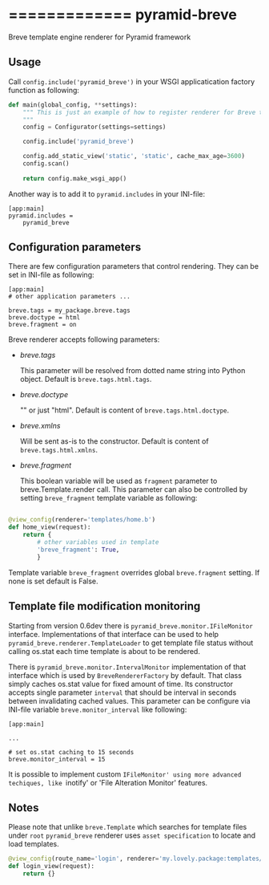 =============
pyramid-breve
=============

Breve template engine renderer for Pyramid framework


Usage
-----

Call `config.include('pyramid_breve')` in your WSGI applicatication factory
function as following:

```python
def main(global_config, **settings):
    """ This is just an example of how to register renderer for Breve templates.
    """
    config = Configurator(settings=settings)

    config.include('pyramid_breve')

    config.add_static_view('static', 'static', cache_max_age=3600)
    config.scan()
    
    return config.make_wsgi_app()
```

Another way is to add it to `pyramid.includes` in your INI-file:

```
[app:main]
pyramid.includes =
	pyramid_breve
```

Configuration parameters
------------------------

There are few configuration parameters that control rendering. They can be set in
INI-file as following:

```
[app:main]
# other application parameters ...

breve.tags = my_package.breve.tags
breve.doctype = html
breve.fragment = on
```

Breve renderer accepts following parameters:

*	_breve.tags_

	This parameter will be resolved from dotted name string into Python object.
	Default is `breve.tags.html.tags`.
*	_breve.doctype_

	"<!DOCTYPE html>" or just "html".
	Default is content of `breve.tags.html.doctype`.
*	_breve.xmlns_

	Will be sent as-is to the constructor.
	Default is content of `breve.tags.html.xmlns`.
*	_breve.fragment_

	This boolean variable will be used as `fragment` parameter to
	breve.Template.render call. This parameter can also be controlled by setting
	`breve_fragment` template variable as following:

```python

@view_config(renderer='templates/home.b')
def home_view(request):
    return {
        # other variables used in template
        'breve_fragment': True,
        }
```
Template variable `breve_fragment` overrides global `breve.fragment` setting.
If none is set default is False.


Template file modification monitoring
-------------------------------------

Starting from version 0.6dev there is `pyramid_breve.monitor.IFileMonitor` interface.
Implementations of that interface can be used to help `pyramid_breve.renderer.TemplateLoader`
to get template file status without calling os.stat each time template is about to be rendered.

There is `pyramid_breve.monitor.IntervalMonitor` implementation of that interface which is used
by `BreveRendererFactory` by default. That class simply caches os.stat value for fixed amount
of time. Its constructor accepts single parameter `interval` that should be interval in seconds
between invalidating cached values. This parameter can be configure via INI-file variable
`breve.monitor_interval` like following:

```
[app:main]

...

# set os.stat caching to 15 seconds
breve.monitor_interval = 15
```

It is possible to implement custom `IFileMonitor' using more advanced techiques,
like `inotify' or 'File Alteration Monitor' features. 

Notes
-----

Please note that unlike `breve.Template` which searches for template files under `root`
`pyramid_breve` renderer uses `asset specification` to locate and load templates.

```python
@view_config(route_name='login', renderer='my.lovely.package:templates/login.b')
def login_view(request):
    return {}
```
